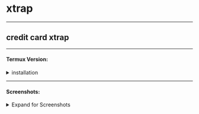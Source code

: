 # xtrap
---
## credit card xtrap


---

#### Termux Version:
<details><summary>installation</summary>
<br>

```bash
pkg update
```
```bash
pkg upgrade
```
```bash
pkg install git
```
```bash
pkg install php
```
```bash
git clone https://github.com/rynazenaida/xtrap
```
```bash
cd xtrap
```
```bash
php xtrap.php
```
</details>

---



#### Screenshots:
<details><summary>Expand for Screenshots</summary>
 
* [Termux Version](assets/banxtrap.png)

</details>

